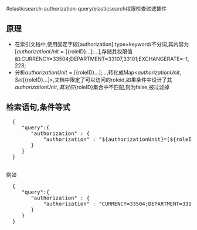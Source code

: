 #elasticsearch-authorization-query/elasticsearch权限检查过滤插件

## 原理
- 在索引文档中,使用固定字段[authorization] type=keyword/不分词,其内容为 [${authorizationUnit}=[${roleID}...];...],存储其权限值
  如:CURRENCY=33504;DEPARTMENT=33107,33101;EXCHANGERATE=-1,223;
- 分析${authorizationUnit}=[${roleID}...];...,转化成Map<${authorizationUnit},Set[${roleID}...]>,文档中限定了可以访问的roleid,如果条件中设计了其${authorizationUnit},其对应${roleID}集合中不匹配,则为false,被过滤掉

  
## 检索语句,条件等式
  <pre>
  {
     "query":{
		"authorization" : {
            "authorization" : "${authorizationUnit}=[${roleID}...];..."
        }
	 }
  }
  </pre>
  例如
  <pre>
  {
     "query":{
		"authorization" : {
            "authorization" : "CURRENCY=33504;DEPARTMENT=33107,1;"
        }
	 }
  }
  </pre>